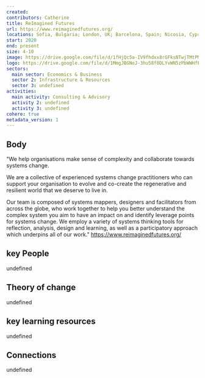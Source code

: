 ```yaml
---
created:
contributors: Catherine
title: ReImagined Futures
url: https://www.reimaginedfutures.org/
locations: Sofia, Bulgaria; London, UK; Barcelona, Spain; Nicosia, Cyprus; Prague, Czech Republic
start: 2020
end: present
size: 4-10
image: https://drive.google.com/file/d/1fHjQc5a-IV9fhdxx8rGFksNTwjTMtPMn/view?usp=drive_link
logo: https://drive.google.com/file/d/1MmgJBGNoJ-3hu58f0DLYvWN5zPbWWHfB/view?usp=drive_link
sectors:
  main sector: Economics & Business
  sector 2: Infrastructure & Resources
  sector 3: undefined
activities: 
  main activity: Consulting & Advisory
  activity 2: undefined
  activity 3: undefined
cohere: true
metadata_version: 1
---
```



## Body

"We help organisations make sense of complexity and collaborate towards systems change.

We are a collective of experienced systems change practitioners who can support your organisation to evolve and co-create the regenerative and resilient world that we deserve to live in.

Our team is composed of systems mappers, designers and facilitators from across the globe, who work together to help you better understand the complex system you aim to have an impact on and identify leverage points for systems change. We employ a variety of systems thinking tools for reflection, analysis, design and learning, as well as a participatory approach which underpins all of our work."
https://www.reimaginedfutures.org/ 

## key People

undefined

## Theory of change

undefined

## key learning resources

undefined

## Connections

undefined

